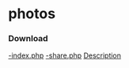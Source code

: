 # photos
### Download
<a href="https://n-km.github.io/photos/index.php">-index.php</a>
<a href="https://n-km.github.io/photos/share.php">-share.php<a/>
<a href="https://n-km.github.io/photos/index.html">Description</a>